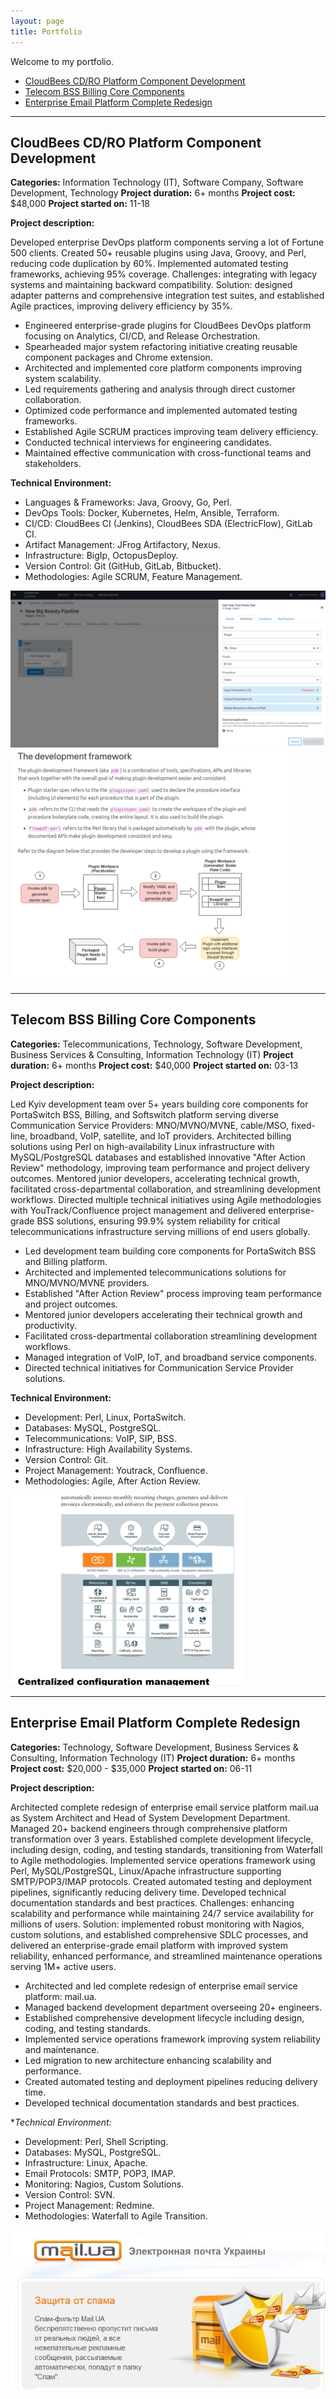 ```yaml
---
layout: page
title: Portfolio
---
```


Welcome to my portfolio.

<!-- TOC start -->

- [CloudBees CD/RO Platform Component Development](#cloudbees-cdro-platform-component-development)
- [Telecom BSS Billing Core Components](#telecom-bss-billing-core-components)
- [Enterprise Email Platform Complete Redesign](#enterprise-email-platform-complete-redesign)

<!-- TOC end -->

---

<a name="cloudbees-cdro-platform-component-development"></a>
## CloudBees CD/RO Platform Component Development

**Categories:** Information Technology (IT), Software Company, Software Development, Technology
**Project duration:** 6+ months
**Project cost:** $48,000
**Project started on:** 11-18

**Project description:**

Developed enterprise DevOps platform components serving a lot of Fortune 500 clients.
Created 50+ reusable plugins using Java, Groovy, and Perl, reducing code duplication by 60%.
Implemented automated testing frameworks, achieving 95% coverage.
Challenges: integrating with legacy systems and maintaining backward compatibility.
Solution: designed adapter patterns and comprehensive integration test suites, and established Agile practices, improving delivery efficiency by 35%.

-   Engineered enterprise-grade plugins for CloudBees DevOps platform focusing on Analytics, CI/CD, and Release Orchestration.
-   Spearheaded major system refactoring initiative creating reusable component packages and Chrome extension.
-   Architected and implemented core platform components improving system scalability.
-   Led requirements gathering and analysis through direct customer collaboration.
-   Optimized code performance and implemented automated testing frameworks.
-   Established Agile SCRUM practices improving team delivery efficiency.
-   Conducted technical interviews for engineering candidates.
-   Maintained effective communication with cross-functional teams and stakeholders.

**Technical Environment:**

-   Languages & Frameworks: Java, Groovy, Go, Perl.
-   DevOps Tools: Docker, Kubernetes, Helm, Ansible, Terraform.
-   CI/CD: CloudBees CI (Jenkins), CloudBees SDA (ElectricFlow), GitLab CI.
-   Artifact Management: JFrog Artifactory, Nexus.
-   Infrastructure: BigIp, OctopusDeploy.
-   Version Control: Git (GitHub, GitLab, Bitbucket).
-   Methodologies: Agile SCRUM, Feature Management.

![New task](/portfolio/assets/images/cbcdro/05-screenshot-new_task-0551x0274.png)
![Framework](/portfolio/assets/images/cbcdro/01-screenshot-framework-0447x0373.png)

---

<a name="telecom-bss-billing-core-components"></a>
## Telecom BSS Billing Core Components

**Categories:** Telecommunications, Technology, Software Development, Business Services & Consulting, Information Technology (IT)
**Project duration:** 6+ months
**Project cost:** $40,000
**Project started on:** 03-13

**Project description:**

Led Kyiv development team over 5+ years building core components for PortaSwitch BSS, Billing, and Softswitch platform serving diverse Communication Service Providers: MNO/MVNO/MVNE, cable/MSO, fixed-line, broadband, VoIP, satellite, and IoT providers.
Architected billing solutions using Perl on high-availability Linux infrastructure with MySQL/PostgreSQL databases and established innovative "After Action Review" methodology, improving team performance and project delivery outcomes.
Mentored junior developers, accelerating technical growth, facilitated cross-departmental collaboration, and streamlining development workflows.
Directed multiple technical initiatives using Agile methodologies with YouTrack/Confluence project management and delivered enterprise-grade BSS solutions, ensuring 99.9% system reliability for critical telecommunications infrastructure serving millions of end users globally.

-   Led development team building core components for PortaSwitch BSS and Billing platform.
-   Architected and implemented telecommunications solutions for MNO/MVNO/MVNE providers.
-   Established \"After Action Review\" process improving team performance and project outcomes.
-   Mentored junior developers accelerating their technical growth and productivity.
-   Facilitated cross-departmental collaboration streamlining development workflows.
-   Managed integration of VoIP, IoT, and broadband service components.
-   Directed technical initiatives for Communication Service Provider solutions.

**Technical Environment:**

-   Development: Perl, Linux, PortaSwitch.
-   Databases: MySQL, PostgreSQL.
-   Telecommunications: VoIP, SIP, BSS.
-   Infrastructure: High Availability Systems.
-   Version Control: Git.
-   Project Management: Youtrack, Confluence.
-   Methodologies: Agile, After Action Review.

![Applications_and_benefits](/portfolio/assets/images/portaswitch/screenshot-1-0371x0305.png)

---

<a name="enterprise-email-platform-complete-redesign"></a>
## Enterprise Email Platform Complete Redesign

**Categories:** Technology, Software Development, Business Services & Consulting, Information Technology (IT)
**Project duration:** 6+ months
**Project cost:** $20,000 - $35,000
**Project started on:** 06-11

**Project description:**

Architected complete redesign of enterprise email service platform mail.ua as System Architect and Head of System Development Department.
Managed 20+ backend engineers through comprehensive platform transformation over 3 years.
Established complete development lifecycle, including design, coding, and testing standards, transitioning from Waterfall to Agile methodologies.
Implemented service operations framework using Perl, MySQL/PostgreSQL, Linux/Apache infrastructure supporting SMTP/POP3/IMAP protocols.
Created automated testing and deployment pipelines, significantly reducing delivery time.
Developed technical documentation standards and best practices.
Challenges: enhancing scalability and performance while maintaining 24/7 service availability for millions of users.
Solution: implemented robust monitoring with Nagios, custom solutions, and established comprehensive SDLC processes, and delivered an enterprise-grade email platform with improved system reliability, enhanced performance, and streamlined maintenance operations serving 1M+ active users.

-   Architected and led complete redesign of enterprise email service platform: mail.ua.
-   Managed backend development department overseeing 20+ engineers.
-   Established comprehensive development lifecycle including design, coding, and testing standards.
-   Implemented service operations framework improving system reliability and maintenance.
-   Led migration to new architecture enhancing scalability and performance.
-   Created automated testing and deployment pipelines reducing delivery time.
-   Developed technical documentation standards and best practices.

**Technical Environment:*

-   Development: Perl, Shell Scripting.
-   Databases: MySQL, PostgreSQL.
-   Infrastructure: Linux, Apache.
-   Email Protocols: SMTP, POP3, IMAP.
-   Monitoring: Nagios, Custom Solutions.
-   Version Control: SVN.
-   Project Management: Redmine.
-   Methodologies: Waterfall to Agile Transition.

![Overview feature highlight](/portfolio/assets/images/mailua/mu-spam-0650x0330.jpg)
